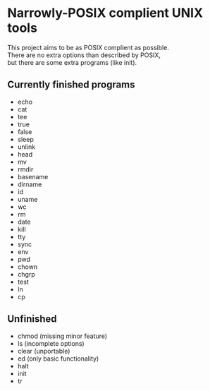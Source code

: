 # Narrowly-POSIX complient UNIX tools
This project aims to be as POSIX complient as possible.<br>
There are no extra options than described by POSIX,<br>
but there are some extra programs (like init).

## Currently finished programs
- echo
- cat
- tee
- true
- false
- sleep
- unlink
- head
- mv
- rmdir
- basename
- dirname
- id
- uname
- wc
- rm
- date
- kill
- tty
- sync
- env
- pwd
- chown
- chgrp
- test
- ln
- cp

## Unfinished
- chmod (missing minor feature)
- ls (incomplete options)
- clear (unportable)
- ed (only basic functionality)
- halt
- init
- tr
